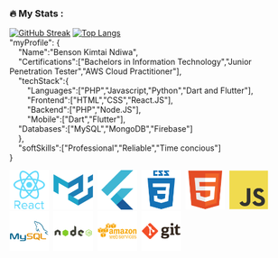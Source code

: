 ### :fire: My Stats :
[![GitHub Streak](http://github-readme-streak-stats.herokuapp.com?user=Benson306&theme=dark&background=000000)](https://git.io/streak-stats)
[![Top Langs](https://github-readme-stats.vercel.app/api/top-langs/?username=Benson306&layout=compact&theme=vision-friendly-dark)](https://github.com/anuraghazra/github-readme-stats)
<br />
"myProfile": {<br />
&nbsp;&nbsp;&nbsp;&nbsp;"Name":"Benson Kimtai Ndiwa",<br />
&nbsp;&nbsp;&nbsp;&nbsp;"Certifications":["Bachelors in Information Technology","Junior Penetration Tester","AWS Cloud Practitioner"],<br />
&nbsp;&nbsp;&nbsp;&nbsp;"techStack":{<br />
&nbsp;&nbsp;&nbsp;&nbsp;&nbsp;&nbsp;&nbsp;&nbsp;"Languages":["PHP","Javascript,"Python","Dart and Flutter"],<br />
&nbsp;&nbsp;&nbsp;&nbsp;&nbsp;&nbsp;&nbsp;&nbsp;"Frontend":["HTML","CSS","React.JS"],<br />
&nbsp;&nbsp;&nbsp;&nbsp;&nbsp;&nbsp;&nbsp;&nbsp;"Backend":["PHP","Node.JS"],<br />
&nbsp;&nbsp;&nbsp;&nbsp;&nbsp;&nbsp;&nbsp;&nbsp;"Mobile":["Dart","Flutter"],<br />
&nbsp;&nbsp;&nbsp;&nbsp;"Databases":["MySQL","MongoDB","Firebase"]<br />
&nbsp;&nbsp;&nbsp;&nbsp;},<br />
&nbsp;&nbsp;&nbsp;&nbsp;"softSkills":["Professional","Reliable","Time concious"]<br />
}
<br />
<div>
  <img src="https://github.com/devicons/devicon/blob/master/icons/react/react-original-wordmark.svg" title="React" alt="React" width="70" height="70"/>&nbsp;
  <img src="https://github.com/devicons/devicon/blob/master/icons/materialui/materialui-original.svg" title="Material UI" alt="Material UI" width="70" height="70"/>&nbsp;
  <img src="https://github.com/devicons/devicon/blob/master/icons/flutter/flutter-original.svg" title="Flutter" alt="Flutter" width="70" height="70"/>&nbsp;
  <img src="https://github.com/devicons/devicon/blob/master/icons/css3/css3-plain-wordmark.svg"  title="CSS3" alt="CSS" width="70" height="70"/>&nbsp;
  <img src="https://github.com/devicons/devicon/blob/master/icons/html5/html5-original.svg" title="HTML5" alt="HTML" width="70" height="70"/>&nbsp;
  <img src="https://github.com/devicons/devicon/blob/master/icons/javascript/javascript-original.svg" title="JavaScript" alt="JavaScript" width="70" height="70"/>&nbsp;
  <img src="https://github.com/devicons/devicon/blob/master/icons/mysql/mysql-original-wordmark.svg" title="MySQL"  alt="MySQL" width="70" height="70"/>&nbsp;
  <img src="https://github.com/devicons/devicon/blob/master/icons/nodejs/nodejs-original-wordmark.svg" title="NodeJS" alt="NodeJS" width="70" height="70"/>&nbsp;
  <img src="https://github.com/devicons/devicon/blob/master/icons/amazonwebservices/amazonwebservices-plain-wordmark.svg" title="AWS" alt="AWS" width="70" height="70"/>&nbsp;
  <img src="https://github.com/devicons/devicon/blob/master/icons/git/git-original-wordmark.svg" title="Git" **alt="Git" width="70" height="70"/>
</div>

